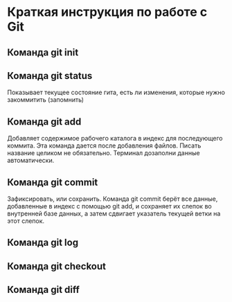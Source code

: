 # Краткая инструкция по работе с Git

## Команда git init

## Команда git status

Показывает текущее состояние гита, есть ли изменения, которые нужно закоммитить (запомнить)

## Команда git add

Добавляет содержимое рабочего каталога в индекс для последующего коммита. Эта команда дается после добавления файлов. Писать название целиком не обязательно. Терминал дозаполни данные автоматически.


## Команда git commit

Зафиксировать, или сохранить. Команда git commit берёт все данные, добавленные в индекс с помощью git add, и сохраняет их
слепок во внутренней базе данных, а затем сдвигает указатель текущей ветки на этот слепок.

## Команда git log

## Команда git checkout

## Команда git diff